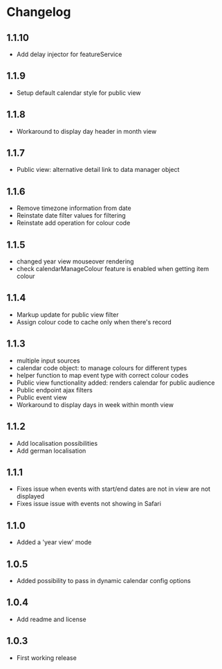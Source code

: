 # Changelog

## 1.1.10
* Add delay injector for featureService

## 1.1.9
* Setup default calendar style for public view

## 1.1.8
* Workaround to display day header in month view

## 1.1.7
* Public view: alternative detail link to data manager object

## 1.1.6
* Remove timezone information from date
* Reinstate date filter values for filtering
* Reinstate add operation for colour code

## 1.1.5
 * changed year view mouseover rendering
 * check calendarManageColour feature is enabled when getting item colour

## 1.1.4
 * Markup update for public view filter
 * Assign colour code to cache only when there's record

## 1.1.3
* multiple input sources
* calendar code object: to manage colours for different types
* helper function to map event type with correct colour codes
* Public view functionality added: renders calendar for public audience
* Public endpoint ajax filters
* Public event view
* Workaround to display days in week within month view

## 1.1.2

* Add localisation possibilities
* Add german localisation

## 1.1.1

* Fixes issue when events with start/end dates are not in view are not displayed
* Fixes issue issue with events not showing in Safari

## 1.1.0

* Added a 'year view' mode

## 1.0.5

* Added possibility to pass in dynamic calendar config options

## 1.0.4

* Add readme and license

## 1.0.3

* First working release
